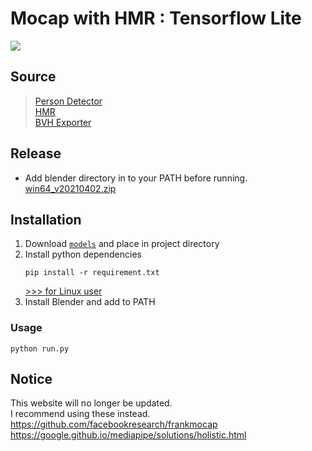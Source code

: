 # Mocap with HMR : Tensorflow Lite
![](assets/demo.gif)

## Source

>[Person Detector](https://google.github.io/mediapipe/solutions/pose.html)  
[HMR](https://github.com/akanazawa/hmr)  
[BVH Exporter](https://github.com/Dene33/video_to_bvh)

## Release
- Add blender directory in to your PATH before running.  
[win64_v20210402.zip](https://drive.google.com/file/d/1CsPTK0ao8x_k90SzotRFQnMgWNSrCN2n/view?usp=sharing)


## Installation
1. Download [`models`](https://drive.google.com/file/d/113l-yZkstJJez2cCYQLkWo3jg-I7bdjs/view?usp=sharing) and place in project directory
2. Install python dependencies  
    ```
    pip install -r requirement.txt
    ```
    [>>> for Linux user](https://www.tensorflow.org/lite/guide/python#install_tensorflow_lite_for_python)
2. Install Blender and add to PATH


### Usage
```
python run.py
```

## Notice
This website will no longer be updated.  
I recommend using these instead.  
https://github.com/facebookresearch/frankmocap  
https://google.github.io/mediapipe/solutions/holistic.html
